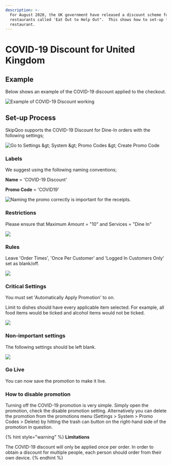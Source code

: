 ```yaml
---
description: >-
  For August 2020, the UK government have released a discount scheme for
  restaurants called 'Eat Out to Help Out".  This shows how to set-up for your
  restaurant.
---
```


# COVID-19 Discount for United Kingdom

## Example

Below shows an example of the COVID-19 discount applied to the checkout.

![Example of COVID-19 Discount working](../../.gitbook/assets/covid19-discount-image.png)

## Set-up Process

SkipQoo supports the COVID-19 Discount for Dine-In orders with the following settings;

![Go to Settings &amp;gt; System &amp;gt; Promo Codes &amp;gt; Create Promo Code](../../.gitbook/assets/covid0.png)

### **Labels**

We suggest using the following naming conventions;

**Name** = 'COVID-19 Discount'

**Promo Code** = 'COVID19'

![Naming the promo correctly is important for the receipts.](../../.gitbook/assets/covid1.png)

### **Restrictions**

Please ensure that Maximum Amount = "10" and Services = "Dine In"

![](../../.gitbook/assets/covid2.png)

### Rules

Leave 'Order Times', 'Once Per Customer' and 'Logged In Customers Only' set as blank/off.

![](../../.gitbook/assets/covid3.png)

### Critical Settings

You must set 'Automatically Apply Promotion' to on.

Limit to dishes should have every applicable item selected. For example, all food items would be ticked and alcohol items would not be ticked.

![](../../.gitbook/assets/covid4.png)

### Non-important settings

The following settings should be left blank.

![](../../.gitbook/assets/covid5.png)

### Go Live

You can now save the promotion to make it live.

### How to disable promotion

Turning off the COVID-19 promotion is very simple. Simply open the promotion, check the disable promotion setting. Alternatively you can delete the promotion from the promotions menu \(Settings &gt; System &gt; Promo Codes &gt; Delete\) by hitting the trash can button on the right-hand side of the promotion in question.

{% hint style="warning" %}
**Limitations**

The COVID-19 discount will only be applied once per order. In order to obtain a discount for multiple people, each person should order from their own device.
{% endhint %}

